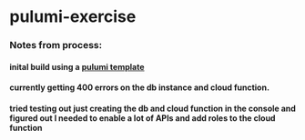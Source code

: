 # pulumi-exercise

### Notes from process:
#### inital build using a [pulumi template](https://www.pulumi.com/templates/serverless-application/gcp/)

#### currently getting 400 errors on the db instance and cloud function. 
#### tried testing out just creating the db and cloud function in the console and figured out I needed to enable a lot of APIs and add roles to the cloud function


